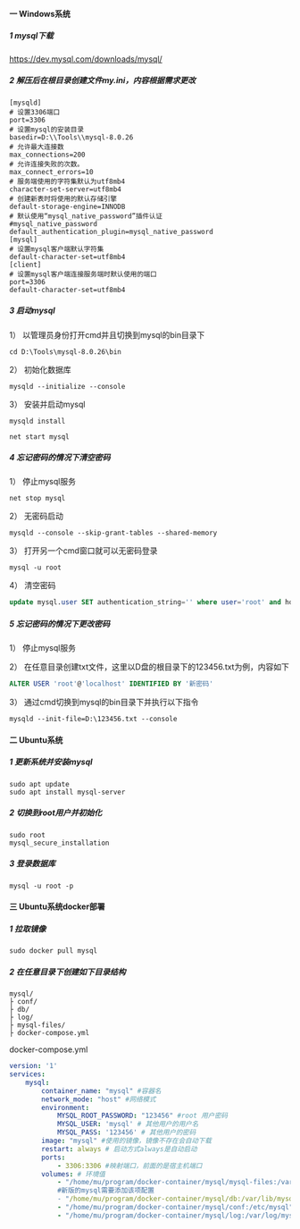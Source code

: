 #### 一  Windows系统

##### 1 mysql下载

https://dev.mysql.com/downloads/mysql/

##### 2 解压后在根目录创建文件my.ini，内容根据需求更改

```
[mysqld]
# 设置3306端口
port=3306
# 设置mysql的安装目录
basedir=D:\\Tools\\mysql-8.0.26
# 允许最大连接数
max_connections=200
# 允许连接失败的次数。
max_connect_errors=10
# 服务端使用的字符集默认为utf8mb4
character-set-server=utf8mb4
# 创建新表时将使用的默认存储引擎
default-storage-engine=INNODB
# 默认使用“mysql_native_password”插件认证
#mysql_native_password
default_authentication_plugin=mysql_native_password
[mysql]
# 设置mysql客户端默认字符集
default-character-set=utf8mb4
[client]
# 设置mysql客户端连接服务端时默认使用的端口
port=3306
default-character-set=utf8mb4
```

##### 3 启动mysql

1） 以管理员身份打开cmd并且切换到mysql的bin目录下

```shell
cd D:\Tools\mysql-8.0.26\bin
```

2） 初始化数据库

```shell
mysqld --initialize --console
```

3） 安装并启动mysql

```shell
mysqld install
```

```shell
net start mysql
```

##### 4 忘记密码的情况下清空密码

1） 停止mysql服务

```shell
net stop mysql
```

2） 无密码启动

```shell
mysqld --console --skip-grant-tables --shared-memory
```

3） 打开另一个cmd窗口就可以无密码登录

```shell
mysql -u root
```

4） 清空密码

```sql
update mysql.user SET authentication_string='' where user='root' and host='localhost'
```

##### 5 忘记密码的情况下更改密码

1） 停止mysql服务

2） 在任意目录创建txt文件，这里以D盘的根目录下的123456.txt为例，内容如下

```sql
ALTER USER 'root'@'localhost' IDENTIFIED BY '新密码'
```

3） 通过cmd切换到mysql的bin目录下并执行以下指令

```
mysqld --init-file=D:\123456.txt --console
```

#### 二 Ubuntu系统

##### 1 更新系统并安装mysql

```shell
sudo apt update
sudo apt install mysql-server
```

##### 2 切换到root用户并初始化

```shell
sudo root
mysql_secure_installation
```

##### 3 登录数据库

```shell
mysql -u root -p
```

#### 三 Ubuntu系统docker部署

##### 1 拉取镜像

```shell
sudo docker pull mysql
```

##### 2 在任意目录下创建如下目录结构

```
mysql/
├ conf/
├ db/
├ log/
├ mysql-files/
├ docker-compose.yml
```

docker-compose.yml

```yaml
version: '1'
services:
    mysql:
        container_name: "mysql" #容器名
        network_mode: "host" #网络模式
        environment:
            MYSQL_ROOT_PASSWORD: "123456" #root 用户密码
            MYSQL_USER: 'mysql' # 其他用户的用户名
            MYSQL_PASS: '123456' # 其他用户的密码
        image: "mysql" #使用的镜像，镜像不存在会自动下载
        restart: always # 启动方式always是自动启动
        ports:
            - 3306:3306 #映射端口，前面的是宿主机端口
        volumes: # 环境值
            - "/home/mu/program/docker-container/mysql/mysql-files:/var/lib/mysql-file
            #新版的mysql需要添加该项配置
            - "/home/mu/program/docker-container/mysql/db:/var/lib/mysql"
            - "/home/mu/program/docker-container/mysql/conf:/etc/mysql"
            - "/home/mu/program/docker-container/mysql/log:/var/log/mysql"
```

